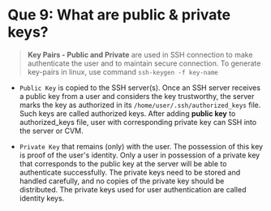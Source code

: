 # Que 9: What are public & private keys?

> **Key Pairs - Public and Private** are used in SSH connection to make authenticate the user and to maintain secure connection. To generate key-pairs in linux, use command `ssh-keygen -f key-name`

* `Public Key` is copied to the SSH server(s). Once an SSH server receives a public key from a user and considers the key trustworthy, the server marks the key as authorized in its `/home/user/.ssh/authorized_keys` file. Such keys are called authorized keys. After adding **public key** to authorized_keys file, user with corresponding private key can SSH into the server or CVM.

* `Private Key` that remains (only) with the user. The possession of this key is proof of the user's identity. Only a user in possession of a private key that corresponds to the public key at the server will be able to authenticate successfully. The private keys need to be stored and handled carefully, and no copies of the private key should be distributed. The private keys used for user authentication are called identity keys.
